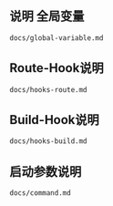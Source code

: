 ## 说明 全局变量 

`docs/global-variable.md`

## Route-Hook说明

`docs/hooks-route.md`

## Build-Hook说明

`docs/hooks-build.md`

## 启动参数说明

`docs/command.md`